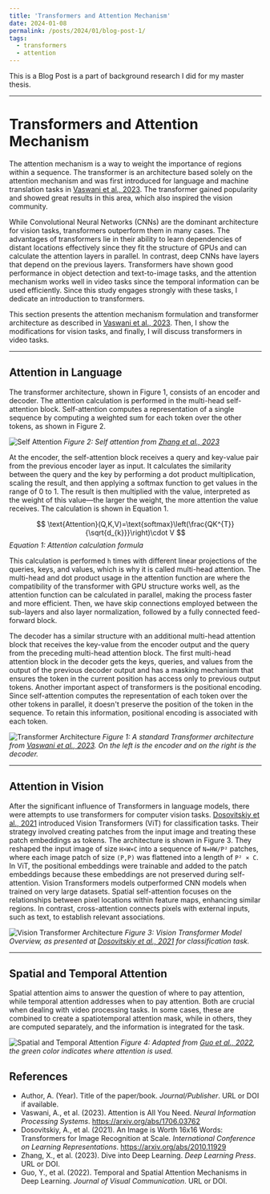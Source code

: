```yaml
---
title: 'Transformers and Attention Mechanism'
date: 2024-01-08
permalink: /posts/2024/01/blog-post-1/
tags:
  - transformers
  - attention
---
```


This is a Blog Post is a part of background research I did for my master thesis.

--- 

# Transformers and Attention Mechanism

The attention mechanism is a way to weight the importance of 
regions within a sequence. The transformer is an architecture 
based solely on the attention mechanism and was first introduced 
for language and machine translation tasks in 
[Vaswani et al., 2023](#references). The transformer gained 
popularity and showed great results in this area, which also 
inspired the vision community.

While Convolutional Neural Networks (CNNs) are the dominant 
architecture for vision tasks, transformers outperform them 
in many cases. The advantages of transformers lie in their 
ability to learn dependencies of distant locations effectively 
since they fit the structure of GPUs and can calculate the 
attention layers in parallel. In contrast, deep CNNs have 
layers that depend on the previous layers. Transformers have 
shown good performance in object detection and text-to-image 
tasks, and the attention mechanism works well in video tasks 
since the temporal information can be used efficiently. Since 
this study engages strongly with these tasks, I dedicate an 
introduction to transformers.

This section presents the attention mechanism formulation 
and transformer architecture as described in 
[Vaswani et al., 2023](#references). Then, I show the 
modifications for vision tasks, and finally, I will discuss 
transformers in video tasks.

---

## Attention in Language

The transformer architecture, shown in Figure 1, consists 
of an encoder and decoder. The attention calculation is 
performed in the multi-head self-attention block. 
Self-attention computes a representation of a single 
sequence by computing a weighted sum for each token 
over the other tokens, as shown in Figure 2.

![Self Attention](images/thesis/images/self_att.png)
_Figure 2: Self attention from [Zhang et al., 2023](#references)_

At the encoder, the self-attention block receives a query 
and key-value pair from the previous encoder layer as input. 
It calculates the similarity between the query and the key 
by performing a dot product multiplication, scaling the result, 
and then applying a softmax function to get values in the range 
of 0 to 1. The result is then multiplied with the value, 
interpreted as the weight of this value—the larger the weight, 
the more attention the value receives. The calculation is 
shown in Equation 1.

$$
\text{Attention}(Q,K,V)=\text{softmax}\left(\frac{QK^{T}}{\sqrt{d_{k}}}\right)\cdot V
$$
*Equation 1: Attention calculation formula*

This calculation is performed `h` times with different linear 
projections of the queries, keys, and values, which is why it 
is called multi-head attention. The multi-head and dot product 
usage in the attention function are where the compatibility of 
the transformer with GPU structure works well, as the attention 
function can be calculated in parallel, making the process 
faster and more efficient. Then, we have skip connections 
employed between the sub-layers and also layer normalization, 
followed by a fully connected feed-forward block.

The decoder has a similar structure with an additional multi-head 
attention block that receives the key-value from the encoder output 
and the query from the preceding multi-head attention block. 
The first multi-head attention block in the decoder gets the keys, 
queries, and values from the output of the previous decoder output 
and has a masking mechanism that ensures the token in the current 
position has access only to previous output tokens. Another 
important aspect of transformers is the positional encoding. Since 
self-attention computes the representation of each token over the 
other tokens in parallel, it doesn't preserve the position of the 
token in the sequence. To retain this information, positional 
encoding is associated with each token.

![Transformer Architecture](images/thesis/images/transformer_archi.png)
_Figure 1: A standard Transformer architecture from 
[Vaswani et al., 2023](#references). On the left is the encoder 
and on the right is the decoder._

---

## Attention in Vision

After the significant influence of Transformers in language models, 
there were attempts to use transformers for computer vision tasks. 
[Dosovitskiy et al., 2021](#references) introduced Vision 
Transformers (ViT) for classification tasks. Their strategy involved 
creating patches from the input image and treating these patch 
embeddings as tokens. The architecture is shown in Figure 3. They 
reshaped the input image of size `H×W×C` into a sequence of `N=HW/P²` 
patches, where each image patch of size `(P,P)` was flattened into a 
length of `P² × C`. In ViT, the positional embeddings were trainable 
and added to the patch embeddings because these embeddings are not 
preserved during self-attention. Vision Transformers models 
outperformed CNN models when trained on very large datasets. Spatial 
self-attention focuses on the relationships between pixel locations 
within feature maps, enhancing similar regions. In contrast, 
cross-attention connects pixels with external inputs, such as text, 
to establish relevant associations.

![Vision Transformer Architecture](images/thesis/images/vit.png)
_Figure 3: Vision Transformer Model Overview, as presented at 
[Dosovitskiy et al., 2021](#references) for classification task._

---

## Spatial and Temporal Attention

Spatial attention aims to answer the question of where to pay attention, 
while temporal attention addresses when to pay attention. Both are crucial 
when dealing with video processing tasks. In some cases, these are combined 
to create a spatiotemporal attention mask, while in others, they are computed 
separately, and the information is integrated for the task.

![Spatial and Temporal Attention](images/thesis/images/spatial_and_temporal.png)
_Figure 4: Adapted from [Guo et al., 2022](#references), the green color 
indicates where attention is used._

## References

- <a name="reference-key"></a> Author, A. (Year). Title of the paper/book. *Journal/Publisher*. URL or DOI if available.
- <a name="vaswani2023"></a> Vaswani, A., et al. (2023). Attention is All You Need. *Neural Information Processing Systems*. https://arxiv.org/abs/1706.03762
- <a name="dosovitskiy2021"></a> Dosovitskiy, A., et al. (2021). An Image is Worth 16x16 Words: Transformers for Image Recognition at Scale. *International Conference on Learning Representations*. https://arxiv.org/abs/2010.11929
- <a name="zhang2023"></a> Zhang, X., et al. (2023). Dive into Deep Learning. *Deep Learning Press*. URL or DOI.
- <a name="guo2022"></a> Guo, Y., et al. (2022). Temporal and Spatial Attention Mechanisms in Deep Learning. *Journal of Visual Communication*. URL or DOI.